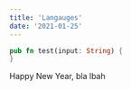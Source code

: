 ```yaml
---
title: 'Langauges'
date: '2021-01-25'
---
```



```rust
pub fn test(input: String) {
}
```
Happy New Year, bla lbah